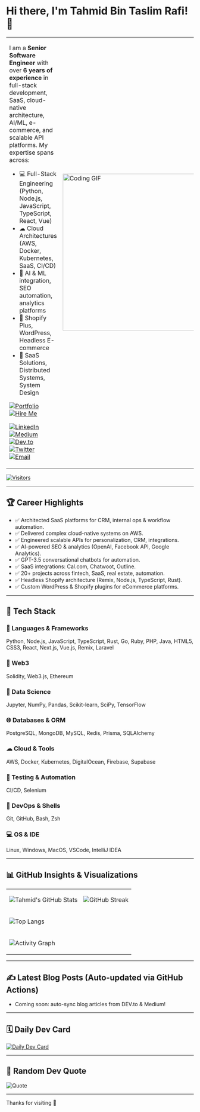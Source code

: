 <!--
Author: Tahmid Bin Taslim Rafi
Updated: June 2025 - FINAL PRODUCTION README
-->

# Hi there, I'm Tahmid Bin Taslim Rafi! 👋

<table>
<tr>
<td>

I am a **Senior Software Engineer** with over **6 years of experience** in full-stack development, SaaS, cloud-native architecture, AI/ML, e-commerce, and scalable API platforms. My expertise spans across:

- 💻 Full-Stack Engineering (Python, Node.js, JavaScript, TypeScript, React, Vue)
- ☁ Cloud Architectures (AWS, Docker, Kubernetes, SaaS, CI/CD)
- 🧠 AI & ML integration, SEO automation, analytics platforms
- 🛒 Shopify Plus, WordPress, Headless E-commerce
- 🚀 SaaS Solutions, Distributed Systems, System Design

[![Portfolio](https://img.shields.io/badge/Portfolio-Visit-blue?style=for-the-badge)](https://tahmid-github-io.vercel.app/)
[![Hire Me](https://img.shields.io/badge/Hire%20Me-Iglu-blueviolet?style=for-the-badge)](https://iglu.net/talent/senior-software-developer/)

[![LinkedIn](https://img.shields.io/badge/LinkedIn-Connect-blue?style=flat&logo=linkedin)](https://www.linkedin.com/in/tahmid-bin-taslim/)
[![Medium](https://img.shields.io/badge/Medium-Blog-black?style=flat&logo=medium)](https://tahmidbintaslimrafi.medium.com/)
[![Dev.to](https://img.shields.io/badge/Dev.to-Blog-black?style=flat&logo=devdotto)](https://dev.to/tahmidbintaslimrafi)
[![Twitter](https://img.shields.io/badge/Twitter-Follow-blue?style=flat&logo=twitter)](https://twitter.com/RAFI_it100)
[![Email](https://img.shields.io/badge/Email-Contact-red?style=flat&logo=gmail)](mailto:tahmidbintaslimrafi@gmail.com)

</td>
<td>

<img src="https://github.com/abhisheknaiidu/abhisheknaiidu/blob/master/code.gif?raw=true" width="420" alt="Coding GIF">

</td>
</tr>
</table>

[![Visitors](https://komarev.com/ghpvc/?username=tahmidbintaslim&style=flat-square&color=blue)](https://github.com/tahmidbintaslim)

---

## 🏆 Career Highlights

- ✅ Architected SaaS platforms for CRM, internal ops & workflow automation.
- ✅ Delivered complex cloud-native systems on AWS.
- ✅ Engineered scalable APIs for personalization, CRM, integrations.
- ✅ AI-powered SEO & analytics (OpenAI, Facebook API, Google Analytics).
- ✅ GPT-3.5 conversational chatbots for automation.
- ✅ SaaS integrations: Cal.com, Chatwoot, Outline.
- ✅ 20+ projects across fintech, SaaS, real estate, automation.
- ✅ Headless Shopify architecture (Remix, Node.js, TypeScript, Rust).
- ✅ Custom WordPress & Shopify plugins for eCommerce platforms.

---

## 🔧 Tech Stack

### 🔖 Languages & Frameworks

Python, Node.js, JavaScript, TypeScript, Rust, Go, Ruby, PHP, Java, HTML5, CSS3, React, Next.js, Vue.js, Remix, Laravel

### 🔧 Web3

Solidity, Web3.js, Ethereum

### 🔬 Data Science

Jupyter, NumPy, Pandas, Scikit-learn, SciPy, TensorFlow

### 🌐 Databases & ORM

PostgreSQL, MongoDB, MySQL, Redis, Prisma, SQLAlchemy

### ☁ Cloud & Tools

AWS, Docker, Kubernetes, DigitalOcean, Firebase, Supabase

### 🔢 Testing & Automation

CI/CD, Selenium

### 🔧 DevOps & Shells

Git, GitHub, Bash, Zsh

### 💻 OS & IDE

Linux, Windows, MacOS, VSCode, IntelliJ IDEA

---

## 📊 GitHub Insights & Visualizations

<table>
<tr>
<td>

![Tahmid's GitHub Stats](https://github-readme-stats.vercel.app/api?username=tahmidbintaslim&show_icons=true&theme=tokyonight)

</td>
<td>

![GitHub Streak](https://github-readme-streak-stats.herokuapp.com?user=tahmidbintaslim&theme=tokyonight&hide_border=false)

</td>
</tr>
<tr>
<td colspan="2">

![Top Langs](https://github-readme-stats.vercel.app/api/top-langs/?username=tahmidbintaslim&layout=compact&theme=tokyonight)

</td>
</tr>
<tr>
<td colspan="2">

![Activity Graph](https://github-readme-activity-graph.vercel.app/graph?username=tahmidbintaslim&theme=tokyo-night&hide_border=true)

</td>
</tr>
</table>

---

## ✍️ Latest Blog Posts (Auto-updated via GitHub Actions)

<!-- BLOG-POST-LIST:START -->

- Coming soon: auto-sync blog articles from DEV.to & Medium!

<!-- BLOG-POST-LIST:END -->

---

## 🗓️ Daily Dev Card

[![Daily Dev Card](https://api.daily.dev/devcards/v2/VmNuhqLnqI2yFHNLZfsr7.png?r=nnv&type=wide)](https://app.daily.dev/tahmidbintaslim)

---

## 🎯 Random Dev Quote

![Quote](https://quotes-github-readme.vercel.app/api?type=horizontal&theme=tokyonight)

---

Thanks for visiting 🚀
